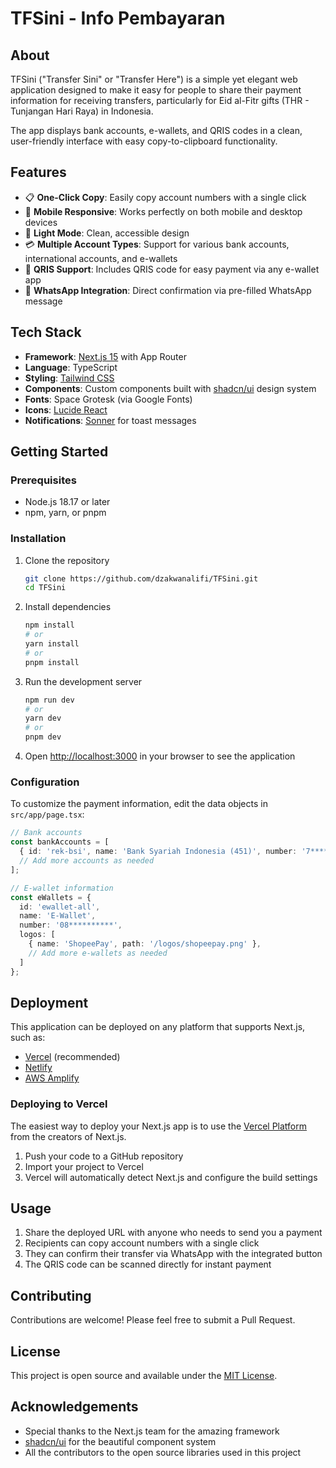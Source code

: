 # TFSini - Info Pembayaran

## About

TFSini ("Transfer Sini" or "Transfer Here") is a simple yet elegant web application designed to make it easy for people to share their payment information for receiving transfers, particularly for Eid al-Fitr gifts (THR - Tunjangan Hari Raya) in Indonesia.

The app displays bank accounts, e-wallets, and QRIS codes in a clean, user-friendly interface with easy copy-to-clipboard functionality.

## Features

- 📋 **One-Click Copy**: Easily copy account numbers with a single click
- 📱 **Mobile Responsive**: Works perfectly on both mobile and desktop devices
- 🌙 **Light Mode**: Clean, accessible design
- 💳 **Multiple Account Types**: Support for various bank accounts, international accounts, and e-wallets
- 📲 **QRIS Support**: Includes QRIS code for easy payment via any e-wallet app
- 💬 **WhatsApp Integration**: Direct confirmation via pre-filled WhatsApp message

## Tech Stack

- **Framework**: [Next.js 15](https://nextjs.org/) with App Router
- **Language**: TypeScript
- **Styling**: [Tailwind CSS](https://tailwindcss.com/)
- **Components**: Custom components built with [shadcn/ui](https://ui.shadcn.com/) design system
- **Fonts**: Space Grotesk (via Google Fonts)
- **Icons**: [Lucide React](https://lucide.dev/icons/)
- **Notifications**: [Sonner](https://sonner.emilkowal.ski/) for toast messages

## Getting Started

### Prerequisites

- Node.js 18.17 or later
- npm, yarn, or pnpm

### Installation

1. Clone the repository
   ```bash
   git clone https://github.com/dzakwanalifi/TFSini.git
   cd TFSini
   ```

2. Install dependencies
   ```bash
   npm install
   # or
   yarn install
   # or
   pnpm install
   ```

3. Run the development server
   ```bash
   npm run dev
   # or
   yarn dev
   # or
   pnpm dev
   ```

4. Open [http://localhost:3000](http://localhost:3000) in your browser to see the application

### Configuration

To customize the payment information, edit the data objects in `src/app/page.tsx`:

```typescript
// Bank accounts
const bankAccounts = [
  { id: 'rek-bsi', name: 'Bank Syariah Indonesia (451)', number: '7*********', logo: '/logos/bsi.png' },
  // Add more accounts as needed
];

// E-wallet information
const eWallets = {
  id: 'ewallet-all',
  name: 'E-Wallet',
  number: '08**********',
  logos: [
    { name: 'ShopeePay', path: '/logos/shopeepay.png' },
    // Add more e-wallets as needed
  ]
};
```

## Deployment

This application can be deployed on any platform that supports Next.js, such as:

- [Vercel](https://vercel.com) (recommended)
- [Netlify](https://netlify.com)
- [AWS Amplify](https://aws.amazon.com/amplify/)

### Deploying to Vercel

The easiest way to deploy your Next.js app is to use the [Vercel Platform](https://vercel.com) from the creators of Next.js.

1. Push your code to a GitHub repository
2. Import your project to Vercel
3. Vercel will automatically detect Next.js and configure the build settings

## Usage

1. Share the deployed URL with anyone who needs to send you a payment
2. Recipients can copy account numbers with a single click
3. They can confirm their transfer via WhatsApp with the integrated button
4. The QRIS code can be scanned directly for instant payment

## Contributing

Contributions are welcome! Please feel free to submit a Pull Request.

## License

This project is open source and available under the [MIT License](LICENSE).

## Acknowledgements

- Special thanks to the Next.js team for the amazing framework
- [shadcn/ui](https://ui.shadcn.com/) for the beautiful component system
- All the contributors to the open source libraries used in this project
